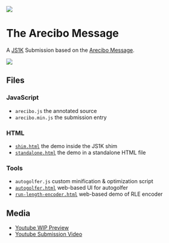 ![](http://i.imgur.com/i639b9Z.png)

# The Arecibo Message

A [JS1K](http://js1k.com/2017-magic/) Submission based on the [Arecibo Message](https://en.wikipedia.org/wiki/Arecibo_message).

![](http://i.imgur.com/jX9BFDS.png)

## Files

### JavaScript

- `arecibo.js` the annotated source
- `arecibo.min.js` the submission entry

### HTML

- [`shim.html`](https://tomhodgins.github.io/js1k-arecibo/shim.html) the demo inside the JS1K shim
- [`standalone.html`](https://tomhodgins.github.io/js1k-arecibo/standalone.html) the demo in a standalone HTML file


### Tools

- `autogolfer.js` custom minification & optimization script
- [`autogolfer.html`](https://tomhodgins.github.io/js1k-arecibo/tools/autogolfer.html) web-based UI for autogolfer
- [`run-length-encoder.html`](https://tomhodgins.github.io/js1k-arecibo/tools/run-length-encoder.html) web-based demo of RLE encoder


## Media

- [Youtube WIP Preview](https://www.youtube.com/watch?v=99tts6_DnDg)
- [Youtube Submission Video](https://youtu.be/me2VWmGubok)